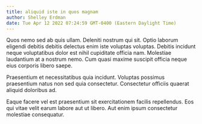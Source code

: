 ```yaml
---
title: aliquid iste in quos magnam
author: Shelley Erdman
date: Tue Apr 12 2022 07:24:59 GMT-0400 (Eastern Daylight Time)
---
```

Quos nemo sed ab quis ullam. Deleniti nostrum qui sit. Optio laborum eligendi debitis debitis delectus enim iste voluptas voluptas. Debitis incidunt neque voluptatibus dolor est nihil cupiditate officia nam. Molestiae laudantium at a nostrum nemo. Cum quasi maxime suscipit officia neque eius corporis libero saepe.

 Praesentium et necessitatibus quia incidunt. Voluptas possimus praesentium natus non sed quia consectetur. Consectetur officiis quaerat aliquid doloribus ad.

 Eaque facere vel est praesentium sit exercitationem facilis repellendus. Eos qui vitae velit earum labore aut ut libero. Aut enim ipsum consectetur molestiae consequatur.